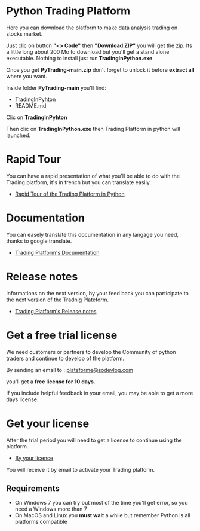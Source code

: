 # Python Trading Platform

Here you can download the platform to make data analysis trading on stocks market.

Just clic on button **"<> Code"** then **"Download ZIP"** you will get the zip. Its a little long about 200 Mo to download but you'll get a stand alone executable. Nothing to install just run **TradingInPython.exe**

Once you get **PyTrading-main.zip** don't forget to unlock it before **extract all** where you want.

Inside folder **PyTrading-main** you'll find:
- TradingInPyhton
- README.md

Clic on **TradingInPyhton**

Then clic on **TradingInPython.exe** then Trading Platform in python will launched.

# Rapid Tour

You can have a rapid presentation of what you'll be able to do with the Trading platform, it's in french but you can translate easily :

- [Rapid Tour of the Trading Platform in Python](https://www.trading-et-data-analyses.com/p/plateforme-de-trading-and-data-analyse.html)

# Documentation

You can easely translate this documentation in any langage you need, thanks to google translate.

- [Trading Platform's Documentation](https://www.trading-et-data-analyses.com/p/documentation-plateforme-de-trading.html)

# Release notes

Informations on the next version, by your feed back you can participate to the next version of the Tradnig Plateform.

- [Trading Platform's Release notes](https://www.trading-et-data-analyses.com/p/notes-de-publication.html)

# Get a free trial license

We need customers or partners to develop the Community of python traders and continue to develop of the platform.

By sending an email to : [plateforme@sodevlog.com](mailto:plateforme@sodevlog.com?subject=My%20license%20trading%20in%20python&body=Thanks%20to%20send%20me%20a%20license)

you'll get a **free license for 10 days**.

If you include helpful feedback in your email, you may be able to get a more days license.

# Get your license

After the trial period you will need to get a license to continue using the platform.

- [By your licence](https://www.trading-et-data-analyses.com/p/acheter.html)

You will receive it by email to activate your Trading platform.

## Requirements

- On Windows 7 you can try but most of the time you'll get error, so you need a Windows more than 7
- On MacOS and Linux you **must wait** a while but remember Python is all platforms compatible


